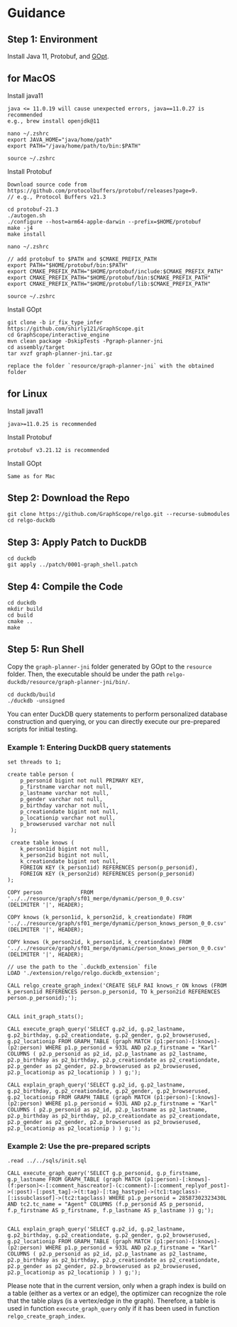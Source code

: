 # Guidance
## Step 1: Environment
Install Java 11, Protobuf, and [GOpt](https://github.com/shirly121/GraphScope/tree/ir_fix_type_infer).

## for MacOS
Install java11 
```
java <= 11.0.19 will cause unexpected errors, java==11.0.27 is recommended
e.g., brew install openjdk@11

nano ~/.zshrc
export JAVA_HOME="java/home/path"
export PATH="/java/home/path/to/bin:$PATH"

source ~/.zshrc
```



Install Protobuf
```
Download source code from https://github.com/protocolbuffers/protobuf/releases?page=9.
// e.g., Protocol Buffers v21.3

cd protobuf-21.3
./autogen.sh
./configure --host=arm64-apple-darwin --prefix=$HOME/protobuf
make -j4
make install

nano ~/.zshrc

// add protobuf to $PATH and $CMAKE_PREFIX_PATH
export PATH="$HOME/protobuf/bin:$PATH"
export CMAKE_PREFIX_PATH="$HOME/protobuf/include:$CMAKE_PREFIX_PATH"
export CMAKE_PREFIX_PATH="$HOME/protobuf/bin:$CMAKE_PREFIX_PATH"
export CMAKE_PREFIX_PATH="$HOME/protobuf/lib:$CMAKE_PREFIX_PATH"

source ~/.zshrc
```

Install GOpt
```
git clone -b ir_fix_type_infer https://github.com/shirly121/GraphScope.git
cd GraphScope/interactive_engine
mvn clean package -DskipTests -Pgraph-planner-jni
cd assembly/target
tar xvzf graph-planner-jni.tar.gz

replace the folder `resource/graph-planner-jni` with the obtained folder
```

## for Linux
Install java11
```
java>=11.0.25 is recommended
```


Install Protobuf
```
protobuf v3.21.12 is recommended
```

Install GOpt
```
Same as for Mac
```

## Step 2: Download the Repo
```
git clone https://github.com/GraphScope/relgo.git --recurse-submodules
cd relgo-duckdb
```

## Step 3: Apply Patch to DuckDB
```
cd duckdb
git apply ../patch/0001-graph_shell.patch
```

## Step 4: Compile the Code
```
cd duckdb
mkdir build
cd build
cmake ..
make
```

## Step 5: Run Shell
Copy the `graph-planner-jni` folder generated by GOpt to the `resource` folder. Then, the executable should be under the path `relgo-duckdb/resource/graph-planner-jni/bin/`.

```
cd duckdb/build
./duckdb -unsigned
```

You can enter DuckDB query statements to perform personalized database construction and querying, or you can directly execute our pre-prepared scripts for initial testing.

### Example 1: Entering DuckDB query statements
```
set threads to 1;

create table person (
    p_personid bigint not null PRIMARY KEY,
    p_firstname varchar not null,
    p_lastname varchar not null,
    p_gender varchar not null,
    p_birthday varchar not null,
    p_creationdate bigint not null,
    p_locationip varchar not null,
    p_browserused varchar not null
 );

 create table knows (
    k_person1id bigint not null,
    k_person2id bigint not null,
    k_creationdate bigint not null,
    FOREIGN KEY (k_person1id) REFERENCES person(p_personid),
    FOREIGN KEY (k_person2id) REFERENCES person(p_personid)
);

COPY person            FROM '../../resource/graph/sf01_merge/dynamic/person_0_0.csv'                      (DELIMITER '|', HEADER);

COPY knows (k_person1id, k_person2id, k_creationdate) FROM '../../resource/graph/sf01_merge/dynamic/person_knows_person_0_0.csv' (DELIMITER '|', HEADER);

COPY knows (k_person2id, k_person1id, k_creationdate) FROM '../../resource/graph/sf01_merge/dynamic/person_knows_person_0_0.csv' (DELIMITER '|', HEADER);

// use the path to the `.duckdb_extension` file
LOAD './extension/relgo/relgo.duckdb_extension';

CALL relgo_create_graph_index('CREATE SELF RAI knows_r ON knows (FROM k_person1id REFERENCES person.p_personid, TO k_person2id REFERENCES person.p_personid);');


CALL init_graph_stats();

CALL execute_graph_query('SELECT g.p2_id, g.p2_lastname, g.p2_birthday, g.p2_creationdate, g.p2_gender, g.p2_browserused, g.p2_locationip FROM GRAPH_TABLE (graph MATCH (p1:person)-[:knows]-(p2:person) WHERE p1.p_personid = 933L AND p2.p_firstname = "Karl" COLUMNS ( p2.p_personid as p2_id, p2.p_lastname as p2_lastname, p2.p_birthday as p2_birthday, p2.p_creationdate as p2_creationdate, p2.p_gender as p2_gender, p2.p_browserused as p2_browserused, p2.p_locationip as p2_locationip ) ) g;');

CALL explain_graph_query('SELECT g.p2_id, g.p2_lastname, g.p2_birthday, g.p2_creationdate, g.p2_gender, g.p2_browserused, g.p2_locationip FROM GRAPH_TABLE (graph MATCH (p1:person)-[:knows]-(p2:person) WHERE p1.p_personid = 933L AND p2.p_firstname = "Karl" COLUMNS ( p2.p_personid as p2_id, p2.p_lastname as p2_lastname, p2.p_birthday as p2_birthday, p2.p_creationdate as p2_creationdate, p2.p_gender as p2_gender, p2.p_browserused as p2_browserused, p2.p_locationip as p2_locationip ) ) g;');
```

### Example 2: Use the pre-prepared scripts
```
.read ../../sqls/init.sql

CALL execute_graph_query('SELECT g.p_personid, g.p_firstname, g.p_lastname FROM GRAPH_TABLE (graph MATCH (p1:person)-[:knows]-(f:person)<-[:comment_hascreator]-(c:comment)-[:comment_replyof_post]->(:post)-[:post_tag]->(t:tag)-[:tag_hastype]->(tc1:tagclass)-[:issubclassof]->(tc2:tagclass) WHERE p1.p_personid = 28587302323430L AND tc2.tc_name = "Agent" COLUMNS (f.p_personid AS p_personid, f.p_firstname AS p_firstname, f.p_lastname AS p_lastname )) g;');


CALL explain_graph_query('SELECT g.p2_id, g.p2_lastname, g.p2_birthday, g.p2_creationdate, g.p2_gender, g.p2_browserused, g.p2_locationip FROM GRAPH_TABLE (graph MATCH (p1:person)-[:knows]-(p2:person) WHERE p1.p_personid = 933L AND p2.p_firstname = "Karl" COLUMNS ( p2.p_personid as p2_id, p2.p_lastname as p2_lastname, p2.p_birthday as p2_birthday, p2.p_creationdate as p2_creationdate, p2.p_gender as p2_gender, p2.p_browserused as p2_browserused, p2.p_locationip as p2_locationip ) ) g;');

```


Please note that in the current version, only when a graph index is build on a table (either as a vertex or an edge), the optimizer can recognize the role that the table plays (is a vertex/edge in the graph).
Therefore, a table is used in function `execute_graph_query` only if it has been used in function `relgo_create_graph_index`.
